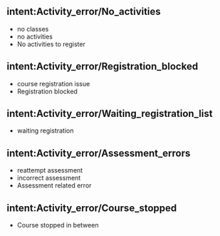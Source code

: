 ## intent:Activity_error/No_activities
- no classes
- no activities
- No activities to register

## intent:Activity_error/Registration_blocked
- course registration issue
- Registration blocked

## intent:Activity_error/Waiting_registration_list
- waiting registration

## intent:Activity_error/Assessment_errors
- reattempt assessment
- incorrect assessment
- Assessment related error

## intent:Activity_error/Course_stopped
- Course stopped in between